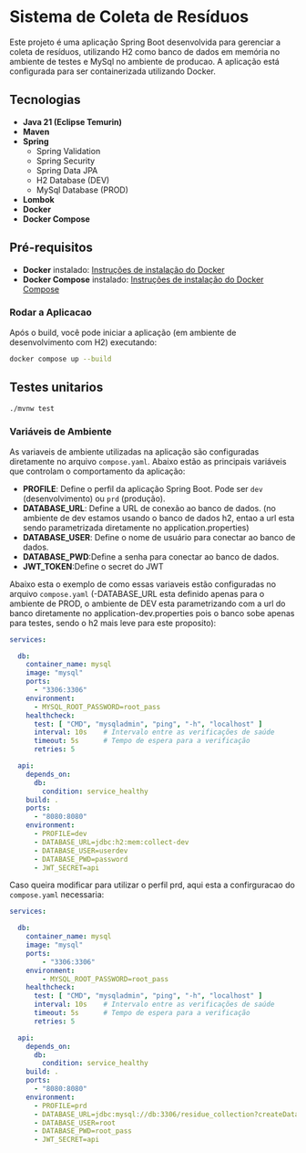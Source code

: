 # Sistema de Coleta de Resíduos

Este projeto é uma aplicação Spring Boot desenvolvida para gerenciar a coleta de resíduos, utilizando H2 como banco de dados em memória no ambiente de testes e MySql no ambiente de producao. A aplicação está configurada para ser containerizada utilizando Docker.

## Tecnologias

- **Java 21 (Eclipse Temurin)**
- **Maven**
- **Spring**
    - Spring Validation
    - Spring Security
    - Spring Data JPA
    - H2 Database (DEV)
    - MySql Database (PROD)
- **Lombok**
- **Docker**
- **Docker Compose**

## Pré-requisitos

- **Docker** instalado: [Instruções de instalação do Docker](https://docs.docker.com/get-docker/)
- **Docker Compose** instalado: [Instruções de instalação do Docker Compose](https://docs.docker.com/compose/install/)

### Rodar a Aplicacao

Após o build, você pode iniciar a aplicação (em ambiente de desenvolvimento com H2) executando:

```bash
docker compose up --build
```
## Testes unitarios

```bash
./mvnw test
```

### Variáveis de Ambiente

As variaveis de ambiente utilizadas na aplicação são configuradas diretamente no arquivo `compose.yaml`. Abaixo estão as principais variáveis que controlam o comportamento da aplicação:

- **PROFILE**: Define o perfil da aplicação Spring Boot. Pode ser `dev` (desenvolvimento) ou `prd` (produção).
- **DATABASE_URL**: Define a URL de conexão ao banco de dados. (no ambiente de dev estamos usando o banco de dados h2, entao a url esta sendo parametrizada diretamente no application.properties)
- **DATABASE_USER**: Define o nome de usuário para conectar ao banco de dados.
- **DATABASE_PWD**:Define a senha para conectar ao banco de dados.
- **JWT_TOKEN**:Define o secret do JWT

Abaixo esta o exemplo de como essas variaveis estão configuradas no arquivo `compose.yaml` (-DATABASE_URL esta definido apenas para o ambiente de PROD, o ambiente de DEV esta parametrizando com a url do banco diretamente no application-dev.properties pois o banco sobe apenas para testes, sendo o h2 mais leve para este proposito):

```yaml
services:

  db:
    container_name: mysql
    image: "mysql"
    ports:
      - "3306:3306"
    environment:
      - MYSQL_ROOT_PASSWORD=root_pass
    healthcheck:
      test: [ "CMD", "mysqladmin", "ping", "-h", "localhost" ]
      interval: 10s    # Intervalo entre as verificações de saúde
      timeout: 5s      # Tempo de espera para a verificação
      retries: 5

  api:
    depends_on:
      db:
        condition: service_healthy
    build: .
    ports:
      - "8080:8080"
    environment:
      - PROFILE=dev
      - DATABASE_URL=jdbc:h2:mem:collect-dev
      - DATABASE_USER=userdev
      - DATABASE_PWD=password
      - JWT_SECRET=api
```

Caso queira modificar para utilizar o perfil prd, aqui esta a confirguracao do `compose.yaml` necessaria:

```yaml
services:

  db:
    container_name: mysql
    image: "mysql"
    ports:
        - "3306:3306"
    environment:
        - MYSQL_ROOT_PASSWORD=root_pass
    healthcheck:
      test: [ "CMD", "mysqladmin", "ping", "-h", "localhost" ]
      interval: 10s    # Intervalo entre as verificações de saúde
      timeout: 5s      # Tempo de espera para a verificação
      retries: 5

  api:
    depends_on:
      db:
        condition: service_healthy
    build: .
    ports:
      - "8080:8080"
    environment:
      - PROFILE=prd
      - DATABASE_URL=jdbc:mysql://db:3306/residue_collection?createDatabaseIfNotExist=true
      - DATABASE_USER=root
      - DATABASE_PWD=root_pass
      - JWT_SECRET=api
```